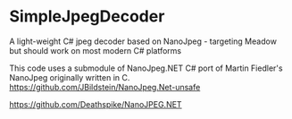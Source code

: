 # SimpleJpegDecoder
A light-weight C# jpeg decoder based on NanoJpeg - targeting Meadow but should work on most modern C# platforms 

This code uses a submodule of NanoJpeg.NET C# port of Martin Fiedler's NanoJpeg originally written in C. 
https://github.com/JBildstein/NanoJpeg.Net-unsafe

https://github.com/Deathspike/NanoJPEG.NET


